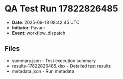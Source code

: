 # QA Test Run 17822826485

- **Date**: 2025-09-18 08:42:45 UTC
- **Initiator**: Pavani
- **Event**: workflow_dispatch

## Files
- summary.json - Test execution summary
- results-17822826485.xlsx - Detailed test results
- metadata.json - Run metadata
